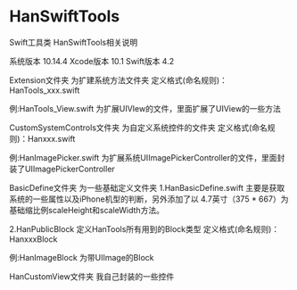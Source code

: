 # HanSwiftTools
Swift工具类
HanSwiftTools相关说明

系统版本     10.14.4
Xcode版本   10.1
Swift版本   4.2

Extension文件夹
为扩建系统方法文件夹
定义格式(命名规则)：HanTools_xxx.swift

例:HanTools_View.swift
为扩展UIVIew的文件，里面扩展了UIView的一些方法


CustomSystemControls文件夹
为自定义系统控件的文件夹
定义格式(命名规则)：Hanxxx.swift

例:HanImagePicker.swift
为扩展系统UIImagePickerController的文件，里面封装了UIImagePickerController


BasicDefine文件夹
为一些基础定义文件夹
1.HanBasicDefine.swift 
主要是获取系统的一些属性以及iPhone机型的判断，另外添加了以 4.7英寸（375 * 667）为基础缩比例scaleHeight和scaleWidth方法。

2.HanPublicBlock
定义HanTools所有用到的Block类型
定义格式(命名规则)：HanxxxBlock

例:HanImageBlock
为带UIImage的Block


HanCustomView文件夹
我自己封装的一些控件
